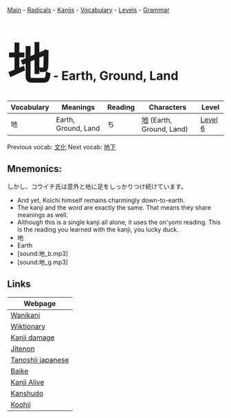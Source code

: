 <style> bigfont {font-size: 100px}</style>
[Main](../README.md) -
[Radicals](../radicals.md) -
[Kanjis](../kanjis.md) -
[Vocabulary](../vocabulary.md) -
[Levels](../levels.md) -
[Grammar](../grammar.md)
# <bigfont> 地</bigfont> - Earth, Ground, Land 

| Vocabulary | Meanings | Reading | Characters | Level |
| --- | --- | --- | --- | --- |
| 地 | Earth, Ground, Land | ち |  [地](../kanjis/地.md) (Earth, Ground, Land) | [Level 6](../levels/wk_level6.md) |

Previous vocab: [文化](文化.md) Next vocab: [地下](地下.md) 

## Mnemonics:
しかし、コウイチ氏は意外と地に足をしっかりつけ続けています。
* And yet, Koichi himself remains charmingly down-to-earth.
* The kanji and the word are exactly the same. That means they share meanings as well.
* Although this is a single kanji all alone, it uses the on'yomi reading. This is the reading you learned with the kanji, you lucky duck.
* 地
* Earth
* [sound:地_b.mp3]
* [sound:地_g.mp3]


## Links 

| Webpage |
| --- |
| [Wanikani          ](https://www.wanikani.com/kanji/地) |
| [Wiktionary        ](https://en.wiktionary.org/wiki/地) |
| [Kanji damage      ](http://www.kanjidamage.com/kanji/search?utf8=✓&q=地) |
| [Jitenon           ](https://jitenon.com/kanji/地) |
| [Tanoshii japanese ](https://www.tanoshiijapanese.com/dictionary/kanji.cfm?k=地) |
| [Baike             ](https://baike.baidu.com/item/地) |
| [Kanji Alive       ](https://app.kanjialive.com/地) |
| [Kanshudo          ](https://www.kanshudo.com/searchmn?q=地) |
| [Koohii            ](https://kanji.koohii.com/study/kanji/地) |

